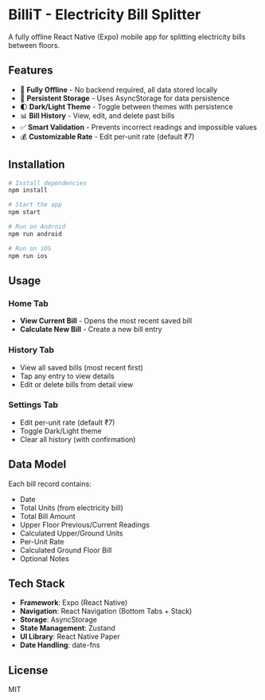 # BilliT - Electricity Bill Splitter

A fully offline React Native (Expo) mobile app for splitting electricity bills between floors.

## Features

- 📱 **Fully Offline** - No backend required, all data stored locally
- 💾 **Persistent Storage** - Uses AsyncStorage for data persistence
- 🌓 **Dark/Light Theme** - Toggle between themes with persistence
- 📊 **Bill History** - View, edit, and delete past bills
- ✅ **Smart Validation** - Prevents incorrect readings and impossible values
- 💰 **Customizable Rate** - Edit per-unit rate (default ₹7)

## Installation

```bash
# Install dependencies
npm install

# Start the app
npm start

# Run on Android
npm run android

# Run on iOS
npm run ios
```

## Usage

### Home Tab
- **View Current Bill** - Opens the most recent saved bill
- **Calculate New Bill** - Create a new bill entry

### History Tab
- View all saved bills (most recent first)
- Tap any entry to view details
- Edit or delete bills from detail view

### Settings Tab
- Edit per-unit rate (default ₹7)
- Toggle Dark/Light theme
- Clear all history (with confirmation)

## Data Model

Each bill record contains:
- Date
- Total Units (from electricity bill)
- Total Bill Amount
- Upper Floor Previous/Current Readings
- Calculated Upper/Ground Units
- Per-Unit Rate
- Calculated Ground Floor Bill
- Optional Notes

## Tech Stack

- **Framework**: Expo (React Native)
- **Navigation**: React Navigation (Bottom Tabs + Stack)
- **Storage**: AsyncStorage
- **State Management**: Zustand
- **UI Library**: React Native Paper
- **Date Handling**: date-fns

## License

MIT
